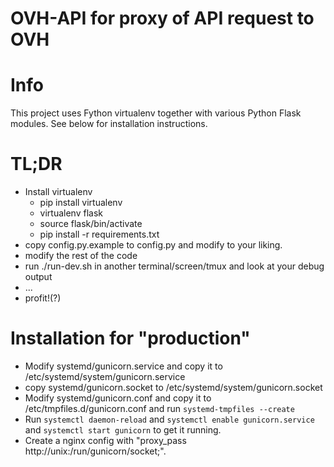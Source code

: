 # OVH-API for proxy of API request to OVH

# Info
This project uses Fython virtualenv together with various Python Flask modules. See below for installation instructions.

# TL;DR
* Install virtualenv
  * pip install virtualenv
  * virtualenv flask
  * source flask/bin/activate
  * pip install -r requirements.txt
* copy config.py.example to config.py and modify to your liking.
* modify the rest of the code
* run ./run-dev.sh in another terminal/screen/tmux and look at your debug output
* ...
* profit!(?)

# Installation for "production"
* Modify systemd/gunicorn.service and copy it to /etc/systemd/system/gunicorn.service
* copy systemd/gunicorn.socket to /etc/systemd/system/gunicorn.socket
* Modify systemd/gunicorn.conf and copy it to /etc/tmpfiles.d/gunicorn.conf and run ```systemd-tmpfiles --create```
* Run ```systemctl daemon-reload``` and ```systemctl enable gunicorn.service``` and ```systemctl start gunicorn``` to get it running.
* Create a nginx config with "proxy_pass http://unix:/run/gunicorn/socket;".
